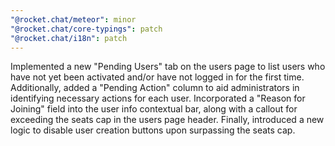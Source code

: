 ```yaml
---
"@rocket.chat/meteor": minor
"@rocket.chat/core-typings": patch
"@rocket.chat/i18n": patch
---
```


Implemented a new "Pending Users" tab on the users page to list users who have not yet been activated and/or have not logged in for the first time. 
Additionally, added a "Pending Action" column to aid administrators in identifying necessary actions for each user. Incorporated a "Reason for Joining" field 
into the user info contextual bar, along with a callout for exceeding the seats cap in the users page header. Finally, introduced a new logic to disable user creation buttons upon surpassing the seats cap.




